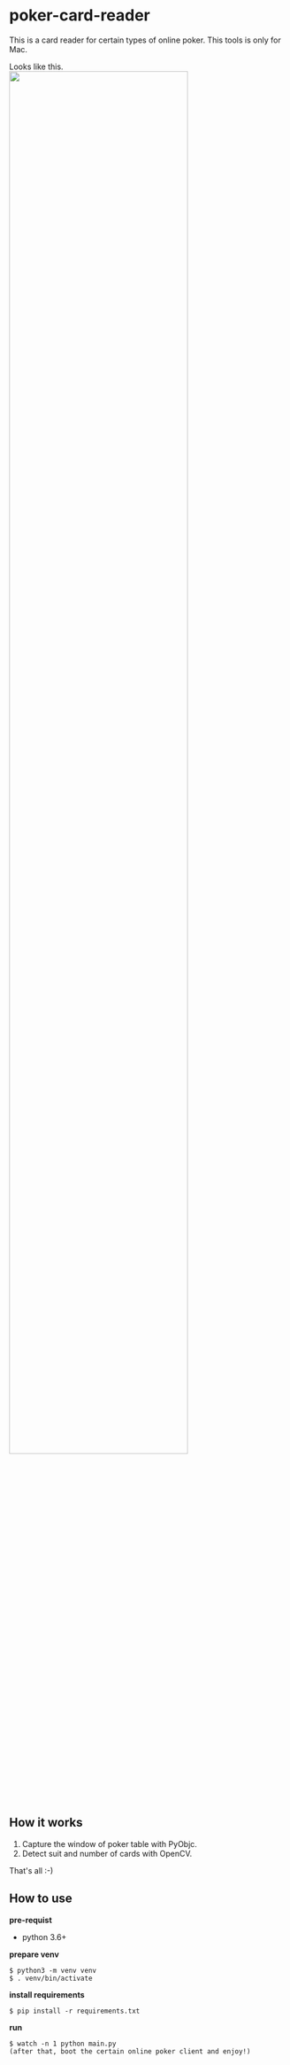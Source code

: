 # poker-card-reader
This is a card reader for certain types of online poker.
This tools is only for Mac.

Looks like this. 
<img width="80%" src="https://raw.githubusercontent.com/terukusu/poker-card-reader/images/images/screenshot_card_read.png" />

## How it works
1. Capture the window of poker table with PyObjc.
1. Detect suit and number of cards with OpenCV.
  
That's all :-)  

## How to use
**pre-requist**
* python 3.6+
  
**prepare venv**
```
$ python3 -m venv venv
$ . venv/bin/activate
```
  
**install requirements**
```
$ pip install -r requirements.txt
```

**run**
```
$ watch -n 1 python main.py
(after that, boot the certain online poker client and enjoy!)
```
